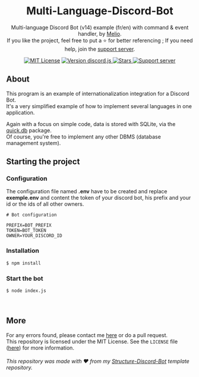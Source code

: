 <h1 align="center">Multi-Language-Discord-Bot</h1>
<p align="center">
    Multi-language Discord Bot (v14) example (fr/en) with command &amp; event handler, by <a href="https://github.com/antoinemcx">Melio</a>.
    <br>
    If you like the project, feel free to put a ⭐ for better referencing ; If you need help, join the <a href="https://antoinemcx.fr/discord">support server</a>.
</p>

<p align="center">
    <a title="MIT Lisence" href="LICENSE"><img src="https://img.shields.io/badge/license-MIT-blue" alt="MIT License"></a>
    <a title="Version discord.js" href="https://www.npmjs.com/package/discord.js">
        <img src="https://img.shields.io/badge/discord.js-v14.16.3-blue.svg?logo=npm" alt="Version discord.js">
    </a>
    <a title="Stars" href="https://github.com/antoinemcx/Multi-Language-Discord-Bot">
        <img src="https://img.shields.io/github/stars/antoinemcx/Multi-Language-Discord-Bot" alt="Stars">
    </a>
    <a title="Support server" href="https://antoinemcx.fr/discord">
        <img src="https://img.shields.io/discord/738122381062832180.svg?&logo=discord&logoColor=ffffff&color=7389D8&labelColor=6A7EC2&label=Support" alt="Support server">
    </a>

   <br>
</p>

## About
This program is an example of internationalization integration for a Discord Bot.  
It's a very simplified example of how to implement several languages in one application.

Again with a focus on simple code, data is stored with SQLite, via the [quick.db](https://www.npmjs.com/package/quick.db) package.  
Of course, you're free to implement any other DBMS (database management system).

## Starting the project

### Configuration
The configuration file named **.env** have to be created and replace **exemple.env** and content the token of your discord bot, his prefix and your id or the ids of all other owners. 
```  
# Bot configuration

PREFIX=BOT_PREFIX
TOKEN=BOT_TOKEN
OWNER=YOUR_DISCORD_ID
```

### Installation
```sh
$ npm install
```

### Start the bot
```sh
$ node index.js
```

<br>

## More

For any errors found, please contact me [here](https://discord.com/invite/G6WQsMQShZ) or do a pull request.  
This repository is licensed under the MIT License. See the `LICENSE` file ([here](LICENSE)) for more information.

###### This repository was made with ❤️ from my [Structure-Discord-Bot](https://github.com/antoinemcx/Structure-Discord-Bot/tree/master) template repository.

